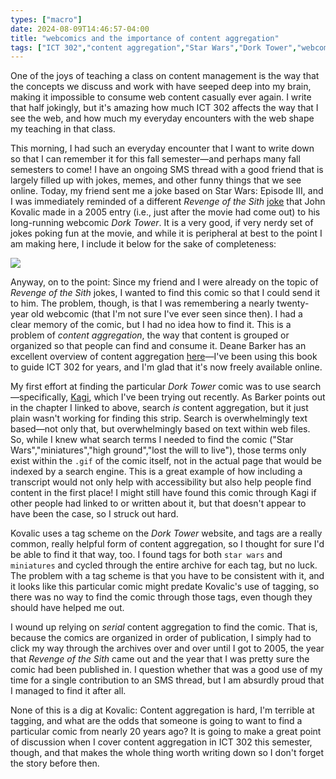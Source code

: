 ```yaml
---
types: ["macro"]
date: 2024-08-09T14:46:57-04:00
title: "webcomics and the importance of content aggregation"
tags: ["ICT 302","content aggregation","Star Wars","Dork Tower","webcomics","Revenge of the Sith","John Kovalic","Deane Barker","Kagi"]
---
```

One of the joys of teaching a class on content management is the way that the concepts we discuss and work with have seeped deep into my brain, making it impossible to consume web content casually ever again. I write that half jokingly, but it's amazing how much ICT 302 affects the way that I see the web, and how much my everyday encounters with the web shape my teaching in that class.

This morning, I had such an everyday encounter that I want to write down so that I can remember it for this fall semester—and perhaps many fall semesters to come! I have an ongoing SMS thread with a good friend that is largely filled up with jokes, memes, and other funny things that we see online. Today, my friend sent me a joke based on Star Wars: Episode III, and I was immediately reminded of a different *Revenge of the Sith* [joke](http://www.dorktower.com/2005/06/14/comics-archive-691/) that John Kovalic made in a 2005 entry (i.e., just after the movie had come out) to his long-running webcomic *Dork Tower*. It is a very good, if very nerdy set of jokes poking fun at the movie, and while it is peripheral at best to the point I am making here, I include it below for the sake of completeness:

![](/DorkTower461.gif)

Anyway, on to the point: Since my friend and I were already on the topic of *Revenge of the Sith* jokes, I wanted to find this comic so that I could send it to him. The problem, though, is that I was remembering a nearly twenty-year old webcomic (that I'm not sure I've ever seen since then). I had a clear memory of the comic, but I had no idea how to find it. This is a problem of *content aggregation*, the way that content is grouped or organized so that people can find and consume it. Deane Barker has an excellent overview of content aggregation [here](https://deanebarker.net/books/squirrel/content-aggregation/)—I've been using this book to guide ICT 302 for years, and I'm glad that it's now freely available online.

My first effort at finding the particular *Dork Tower* comic was to use search—specifically, [Kagi](https://kagi.com), which I've been trying out recently. As Barker points out in the chapter I linked to above, search *is* content aggregation, but it just plain wasn't working for finding this strip. Search is overwhelmingly text based—not only that, but overwhelmingly based on text within web files. So, while I knew what search terms I needed to find the comic ("Star Wars","miniatures","high ground","lost the will to live"), those terms only exist within the `.gif` of the comic itself, not in the actual page that would be indexed by a search engine. This is a great example of how including a transcript would not only help with accessibility but also help people find content in the first place! I might still have found this comic through Kagi if other people had linked to or written about it, but that doesn't appear to have been the case, so I struck out hard.

Kovalic uses a tag scheme on the *Dork Tower* website, and tags are a really common, really helpful form of content aggregation, so I thought for sure I'd be able to find it that way, too. I found tags for both `star wars` and `miniatures` and cycled through the entire archive for each tag, but no luck. The problem with a tag scheme is that you have to be consistent with it, and it looks like this particular comic might predate Kovalic's use of tagging, so there was no way to find the comic through those tags, even though they should have helped me out.

I wound up relying on *serial* content aggregation to find the comic. That is, because the comics are organized in order of publication, I simply had to click my way through the archives over and over until I got to 2005, the year that *Revenge of the Sith* came out and the year that I was pretty sure the comic had been published in. I question whether that was a good use of my time for a single contribution to an SMS thread, but I am absurdly proud that I managed to find it after all.

None of this is a dig at Kovalic: Content aggregation is hard, I'm terrible at tagging, and what are the odds that someone is going to want to find a particular comic from nearly 20 years ago? It is going to make a great point of discussion when I cover content aggregation in ICT 302 this semester, though, and that makes the whole thing worth writing down so I don't forget the story before then.
